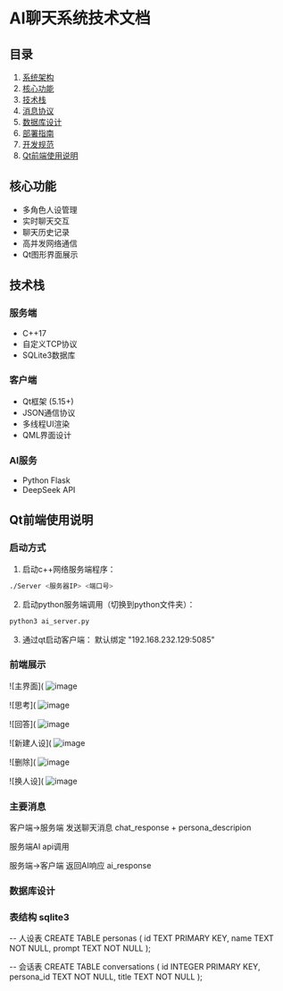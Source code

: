 # AI聊天系统技术文档

## 目录
1. [系统架构](#系统架构)
2. [核心功能](#核心功能)
3. [技术栈](#技术栈) 
4. [消息协议](#消息协议)
5. [数据库设计](#数据库设计)
6. [部署指南](#部署指南)
7. [开发规范](#开发规范)
8. [Qt前端使用说明](#qt前端使用说明)

## 核心功能
- 多角色人设管理
- 实时聊天交互  
- 聊天历史记录
- 高并发网络通信
- Qt图形界面展示

## 技术栈
### 服务端
- C++17
- 自定义TCP协议  
- SQLite3数据库

### 客户端
- Qt框架 (5.15+)
- JSON通信协议
- 多线程UI渲染
- QML界面设计

### AI服务
- Python Flask
- DeepSeek API

## Qt前端使用说明

### 启动方式
1. 启动c++网络服务端程序：
```bash
./Server <服务器IP> <端口号>
```
2. 启动python服务端调用（切换到python文件夹）：
```bash
python3 ai_server.py
```

3. 通过qt启动客户端：
默认绑定 "192.168.232.129:5085"

### 前端展示
![主界面](
![image](docs/images/主界面.png)

![思考](
![image](docs/images/思考.png)

![回答](
![image](docs/images/回答.png)

![新建人设](
![image](docs/images/新建人设.png)

![删除](
![image](docs/images/删除.png)

![换人设](
![image](docs/images/换人设.png)

### 主要消息

客户端→服务端 发送聊天消息 chat_response + persona_descripion

服务端AI api调用

服务端→客户端 返回AI响应 ai_response

### 数据库设计

### 表结构 sqlite3

-- 人设表
CREATE TABLE personas (
    id TEXT PRIMARY KEY,
    name TEXT NOT NULL,
    prompt TEXT NOT NULL
);

-- 会话表
CREATE TABLE conversations (
    id INTEGER PRIMARY KEY,
    persona_id TEXT NOT NULL,
    title TEXT NOT NULL
);



